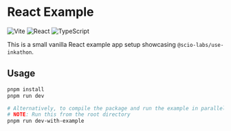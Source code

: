 # React Example

![Vite](https://img.shields.io/badge/Vite-000000?logo=vite&logoColor=white)
![React](https://img.shields.io/badge/React-000000?logo=react&logoColor=white)
![TypeScript](https://img.shields.io/badge/TypeScript-000000?logo=typescript&logoColor=white)

This is a small vanilla React example app setup showcasing `@scio-labs/use-inkathon`.

## Usage

```bash
pnpm install
pnpm run dev

# Alternatively, to compile the package and run the example in parallel:
# NOTE: Run this from the root directory
pnpm run dev-with-example
```
